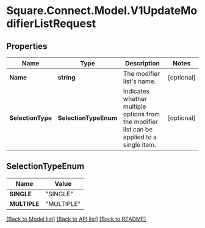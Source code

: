 # Square.Connect.Model.V1UpdateModifierListRequest
## Properties

Name | Type | Description | Notes
------------ | ------------- | ------------- | -------------
**Name** | **string** | The modifier list&#39;s name. | [optional] 
**SelectionType** | **SelectionTypeEnum** | Indicates whether multiple options from the modifier list can be applied to a single item. | [optional] 


## SelectionTypeEnum

Name | Value
------------ | -------------
**SINGLE** | "SINGLE"
**MULTIPLE** | "MULTIPLE"



[[Back to Model list]](../README.md#documentation-for-models) [[Back to API list]](../README.md#documentation-for-api-endpoints) [[Back to README]](../README.md)

